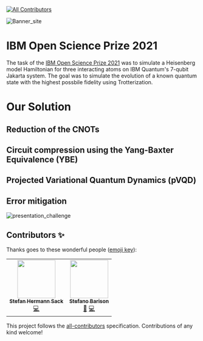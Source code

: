 
<!-- ALL-CONTRIBUTORS-BADGE:START - Do not remove or modify this section -->
[![All Contributors](https://img.shields.io/badge/all_contributors-2-orange.svg?style=flat-square)](#contributors-)
<!-- ALL-CONTRIBUTORS-BADGE:END -->
![Banner_site](https://user-images.githubusercontent.com/45107198/165936349-0fd0f1d0-8cf0-4005-8b25-d64f819ed087.png)


# IBM Open Science Prize 2021

The task of the [IBM Open Science Prize 2021](https://ibmquantumawards.bemyapp.com/#/event) was to simulate a Heisenberg model Hamiltonian for three interacting atoms on IBM Quantum's 7-qubit Jakarta system. The goal was to simulate the evolution of a known quantum state with the highest possbile fidelity using Trotterization. 


# Our Solution

## Reduction of the CNOTs

## Circuit compression using the Yang-Baxter Equivalence (YBE)

## Projected Variational Quantum Dynamics (pVQD)

## Error mitigation

![presentation_challenge](https://user-images.githubusercontent.com/45107198/165741152-e51cc377-c94a-4b98-a3e7-22f59233235e.png)

## Contributors ✨

Thanks goes to these wonderful people ([emoji key](https://allcontributors.org/docs/en/emoji-key)):

<!-- ALL-CONTRIBUTORS-LIST:START - Do not remove or modify this section -->
<!-- prettier-ignore-start -->
<!-- markdownlint-disable -->
<table>
  <tr>
    <td align="center"><a href="https://github.com/shsack"><img src="https://avatars.githubusercontent.com/u/45107198?v=4?s=100" width="100px;" alt=""/><br /><sub><b>Stefan Hermann Sack</b></sub></a><br /><a href="https://github.com/shsack/IBM-challenge/commits?author=shsack" title="Code">💻</a></td>
    <td align="center"><a href="https://github.com/StefanoBarison"><img src="https://avatars.githubusercontent.com/u/56699595?v=4?s=100" width="100px;" alt=""/><br /><sub><b>Stefano Barison</b></sub></a><br /><a href="#design-StefanoBarison" title="Design">🎨</a> <a href="https://github.com/shsack/IBM-challenge/commits?author=StefanoBarison" title="Code">💻</a></td>
  </tr>
</table>

<!-- markdownlint-restore -->
<!-- prettier-ignore-end -->

<!-- ALL-CONTRIBUTORS-LIST:END -->

This project follows the [all-contributors](https://github.com/all-contributors/all-contributors) specification. Contributions of any kind welcome!